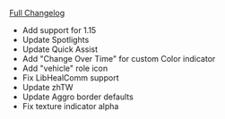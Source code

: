 [Full Changelog](https://github.com/enderneko/Cell/compare/r206-release...349959922d1e2626a3962096fc57ad802854bddd)

- Add support for 1.15
- Update Spotlights
- Update Quick Assist
- Add "Change Over Time" for custom Color indicator
- Add "vehicle" role icon
- Fix LibHealComm support
- Update zhTW
- Update Aggro border defaults
- Fix texture indicator alpha
